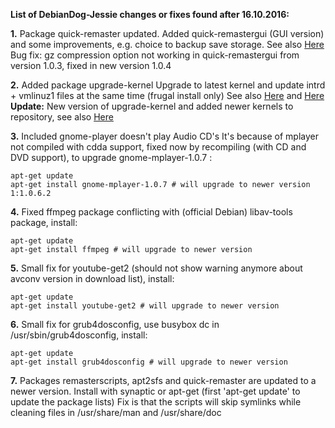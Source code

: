 **List of DebianDog-Jessie changes or fixes found after 16.10.2016:**

**1.** Package quick-remaster updated.
Added quick-remastergui (GUI version) and some improvements, e.g. choice to backup save storage.
See also [Here](http://murga-linux.com/puppy/viewtopic.php?p=929398#929398)   
Bug fix: gz compression option not working in quick-remastergui from version 1.0.3, fixed in new version 1.0.4   

**2.** Added package upgrade-kernel
Upgrade to latest kernel and update intrd + vmlinuz1 files at the same time (frugal install only)
See also [Here](http://murga-linux.com/puppy/viewtopic.php?p=930244#930244) and [Here](http://murga-linux.com/puppy/viewtopic.php?p=929740#929740)   
**Update:** New version of upgrade-kernel and added newer kernels to repository, see also [Here](http://murga-linux.com/puppy/viewtopic.php?p=941598#941598)   

**3.** Included gnome-player doesn't play Audio CD's
It's because of mplayer not compiled with cdda support, fixed now by recompiling (with CD and DVD support), to upgrade gnome-mplayer-1.0.7 :

```
apt-get update
apt-get install gnome-mplayer-1.0.7 # will upgrade to newer version 1:1.0.6.2

```
**4.** Fixed ffmpeg package conflicting with (official Debian) libav-tools package, install:    
```
apt-get update
apt-get install ffmpeg # will upgrade to newer version
```
 
**5.** Small fix for youtube-get2 (should not show warning anymore about avconv version in download list), install:      
```
apt-get update
apt-get install youtube-get2 # will upgrade to newer version
```

**6.** Small fix for grub4dosconfig, use busybox dc in /usr/sbin/grub4dosconfig, install:    
```
apt-get update
apt-get install grub4dosconfig # will upgrade to newer version
```    

**7.** Packages remasterscripts, apt2sfs and quick-remaster are updated to a newer version.
Install with synaptic or apt-get (first 'apt-get update' to update the package lists)
Fix is that the scripts will skip symlinks while cleaning files in /usr/share/man and /usr/share/doc





